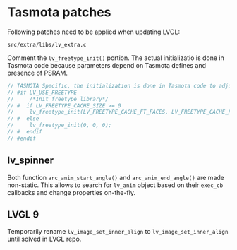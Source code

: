 # Tasmota patches

Following patches need to be applied when updating LVGL:

`src/extra/libs/lv_extra.c`

Comment the `lv_freetype_init()` portion. The actual initializatio is done in Tasmota code
because parameters depend on Tasmota defines and presence of PSRAM.

``` C
// TASMOTA Specific, the initialization is done in Tasmota code to adjust with PSRAM
// #if LV_USE_FREETYPE
//     /*Init freetype library*/
// #  if LV_FREETYPE_CACHE_SIZE >= 0
//     lv_freetype_init(LV_FREETYPE_CACHE_FT_FACES, LV_FREETYPE_CACHE_FT_SIZES, LV_FREETYPE_CACHE_SIZE);
// #  else
//     lv_freetype_init(0, 0, 0);
// #  endif
// #endif
```

## lv_spinner

Both function `arc_anim_start_angle()` and `arc_anim_end_angle()` are made non-static. This allows to search for `lv_anim` object based on their `exec_cb` callbacks and change properties on-the-fly.

## LVGL 9 

Temporarily rename `lv_image_set_inner_align` to `lv_image_set_inner_align` until solved in LVGL repo.
